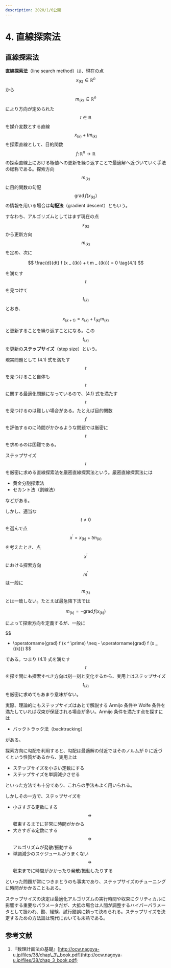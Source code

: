```yaml
---
description: 2020/1/6公開
---
```


# 4. 直線探索法

## 直線探索法

**直線探索法**（line search method）は、現在の点$$x _ {(k)} \in \mathbb{R} ^ n$$から$$m _ {(k)}  \in \mathbb{R} ^ n$$により方向が定められた$$t \in \mathbb{R}$$を媒介変数とする直線$$x _ {(k)} + t m _ {(k)}$$を探索直線として、目的関数$$f \colon \mathbb{R} ^ n \to \mathbb{R}$$の探索直線上における極値への更新を繰り返すことで最適解へ近づいていく手法の総称である。探索方向$$m _ {(k)}$$に目的関数の勾配$$\operatorname{grad} f(x _ {(k)})$$の情報を用いる場合は**勾配法**（gradient descent）ともいう。

すなわち、アルゴリズムとしてはまず現在の点$$x _ {(k)}$$から更新方向$$m _ {(k)}$$を定め、次に

$$
\frac{d}{dt} f (x _ {(k)} + t m _ {(k)}) = 0 \tag{4.1}
$$

を満たす$$t$$を見つけて$$t _ {(k)}$$とおき、

$$
x _ {(k+1)} = x _ {(k)} + t _ {(k)} m _ {(k)}
$$

と更新することを繰り返すことになる。この$$t _ {(k)}$$を更新の**ステップサイズ**（step size）という。

現実問題として \(4.1\) 式を満たす$$t$$を見つけること自体も$$t$$に関する最適化問題になっているので、\(4.1\) 式を満たす$$t$$を見つけるのは難しい場合がある。たとえば目的関数$$f$$を評価するのに時間がかかるような問題では厳密に$$t$$を求めるのは困難である。

ステップサイズ$$t$$を厳密に求める直線探索法を厳密直線探索法という。厳密直線探索法には

* 黄金分割探索法
* セカント法（割線法）

などがある。

しかし、適当な$$t \neq 0 $$を選んで点$$x ^ \prime = x _ {(k)} + t m _ {(k)}$$を考えたとき、点$$x ^ \prime$$における探索方向$$m ^ \prime$$は一般に$$m _ {(k)}$$とは一致しない。たとえば最急降下法では

$$
m _ {(k)} = - \operatorname{grad} f(x _ {(k)})
$$

によって探索方向を定義するが、一般に

$$
- \operatorname{grad} f (x ^ \prime) \neq - \operatorname{grad} f (x _ {(k)})
$$

である。つまり \(4.1\) 式を満たす$$t$$を探す間にも探索すべき方向は刻一刻と変化するから、実用上はステップサイズ$$t _ {(k)}$$を厳密に求めてもあまり意味がない。

実際、理論的にもステップサイズはあとで解説する Armijo 条件や Wolfe 条件を満たしていれば収束が保証される場合が多い。Armijo 条件を満たす点を探すには

* バックトラック法（backtracking）

がある。

探索方向に勾配を利用すると、勾配は最適解の付近ではそのノルムが 0 に近づくという性質があるから、実用上は

* ステップサイズを小さい定数にする
* ステップサイズを単調減少させる

といった方法でも十分であり、これらの手法もよく用いられる。

しかしその一方で、ステップサイズを

* 小さすぎる定数にする$$\Rightarrow$$収束するまでに非常に時間がかかる
* 大きすぎる定数にする$$\Rightarrow$$アルゴリズムが発散/振動する
* 単調減少のスケジュールがうまくない$$\Rightarrow$$収束までに時間がかかったり発散/振動したりする

といった問題が常につきまとうのも事実であり、ステップサイズのチューニングに時間がかかることもある。

ステップサイズの決定は最適化アルゴリズムの実行時間や収束にクリティカルに影響する重要なパラメータだが、大抵の場合は人間が調整するハイパーパラメータとして扱われ、勘、経験、試行錯誤に頼って決められる。ステップサイズを決定するための方法論は現代においても未熟である。

## 参考文献

1. 『数理計画法の基礎』[http://ocw.nagoya-u.jp/files/38/chap\_3\_book.pdf](http://ocw.nagoya-u.jp/files/38/chap_3_book.pdf)

